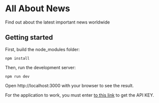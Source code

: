 # All About News

Find out about the latest important news worldwide

## Getting started

First, build the node_modules folder:

`npm install`

Then, run the development server:

`npm run dev`

Open http://localhost:3000 with your browser to see the result.

For the application to work, you must enter [to this link](https://newsapi.org/docs/get-started) to get the API KEY.
